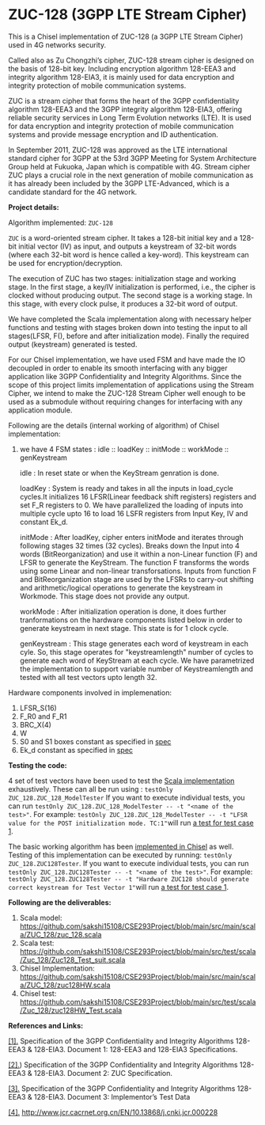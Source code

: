 ZUC-128 (3GPP LTE Stream  Cipher)
=========================

This is a Chisel implementation of ZUC-128 (a 3GPP LTE Stream  Cipher) used in 4G networks security. 

Called also as Zu Chongzhi’s cipher, ZUC-128 stream cipher is designed on the basis of 128-bit key. Including encryption algorithm 128-EEA3 and integrity algorithm 128-EIA3, it is mainly used for data encryption and integrity protection of mobile communication systems. 

ZUC is a stream cipher that forms the heart of the 3GPP confidentiality algorithm 128-EEA3 and the 3GPP integrity algorithm 128-EIA3, offering reliable security services in Long Term Evolution networks (LTE). It is used for data encryption and integrity protection of mobile communication systems and provide message encryption and ID authentication.

In September 2011, ZUC-128 was approved as the LTE international standard cipher for 3GPP at the 53rd 3GPP Meeting for System Architecture Group held at Fukuoka, Japan which is compatible with 4G.
Stream cipher ZUC plays a crucial role in the next generation of mobile communication as it has already been included by the 3GPP LTE-Advanced, which is a candidate standard for the 4G network. 

**Project details:**

Algorithm implemented: 
  ``ZUC-128``

``ZUC`` is a word-oriented stream cipher. It takes a 128-bit initial key and a 128-bit initial vector (IV) as input, and outputs a keystream of 32-bit words (where each 32-bit word is hence called a key-word). This keystream can be used for encryption/decryption.

The execution of ZUC has two stages: initialization stage and working stage. In the first stage, a key/IV initialization is performed, i.e., the cipher is clocked without producing output. The second stage is a working stage. In this stage, with every clock pulse, it produces a 32-bit word of output.

We have completed the Scala implementation along with necessary helper functions and testing with stages broken down into testing the input to all stages(LFSR, F(), before and after initialization mode). Finally the required output (keystream) generated is tested.

For our Chisel implementation, we have used FSM and have made the IO decoupled in order to enable its smooth interfacing with any bigger application like 3GPP Confidentiality and Integrity Algorithms. Since the scope of this project limits implementation of applications using the Stream Cipher, we intend to make the ZUC-128 Stream Cipher well enough to be used as a submodule without requiring changes for interfacing with any application module.

Following are the details (internal working of algorithm) of Chisel implementation:

1) we have 4 FSM states : idle :: loadKey :: initMode :: workMode :: genKeystream 

   idle       : In reset state or when the KeyStream genration is done.
                   
   loadKey    : System is ready and takes in all the inputs in load_cycle cycles.It initializes 16 LFSR(Linear feedback shift registers) registers and set F_R registers to 0.
                We have parallelized the loading of inputs into multiple cycle upto 16 to load 16 LSFR registers from Input Key, IV and constant Ek_d.

   initMode   : After loadKey, cipher enters initMode and iterates through following stages 32 times (32 cycles).
                Breaks down the Input into 4 words (BitReorganization) and use it within a non-Linear function (F) and LFSR to generate the KeyStream. The function F transforms
                the words using some Linear and non-linear transforsations. Inputs from function F and BitReorganization stage are used by the LFSRs to carry-out shifting
                 and arithmetic/logical operations  to generate the keystream in Workmode. This stage does not provide any output.
                
   workMode   : After initialization operation is done, it does further tranformations on the hardware components listed below in order to generate keystream in next stage. This state is for 1 clock cycle.

   genKeystream : This stage generates each word of keystream in each cyle. So, this stage operates for "keystreamlength" number of cycles to generate each word of KeyStream at each cycle. We have parametrized the implementation to support variable number of Keystreamlength and tested with all test vectors upto length 32.
                  
 Hardware components involved in implemenation:
  1) LFSR_S(16) 
  2) F_R0 and F_R1
  3) BRC_X(4) 
  4) W
  5) S0 and S1 boxes constant as specified in [spec](http://www.gsma.com/aboutus/wp-content/uploads/2014/12/eea3eia3zucv16.pdf)
  6) Ek_d constant as specified in [spec](http://www.gsma.com/aboutus/wp-content/uploads/2014/12/eea3eia3zucv16.pdf)

**Testing the code:**

4 set of test vectors have been used to test the [Scala implementation](https://github.com/sakshi15108/CSE293Project/blob/main/src/main/scala/ZUC_128/zuc_128.scala) exhaustively. 
These can all be run using : ``testOnly ZUC_128.ZUC_128_ModelTester``
If you want to execute individual tests, you can run ``testOnly ZUC_128.ZUC_128_ModelTester -- -t "<name of the test>"``. For example: ``testOnly ZUC_128.ZUC_128_ModelTester -- -t "LFSR value for the POST initialization mode. TC:1"``will run [a test for test case 1](https://github.com/sakshi15108/CSE293Project/blob/27ac44f4a0284a8d5d15e276e60407ee0dc4ef92/src/test/scala/Zuc_128/Zuc128_Test_suit.scala#L98).

The basic working algorithm has been [implemented in Chisel](https://github.com/sakshi15108/CSE293Project/blob/main/src/main/scala/ZUC_128/zuc128HW.scala) as well. 
Testing of this implementation can be executed by running: ``testOnly ZUC_128.ZUC128Tester``.
If you want to execute individual tests, you can run ``testOnly ZUC_128.ZUC128Tester -- -t "<name of the test>"``. For example: ``testOnly ZUC_128.ZUC128Tester -- -t "Hardware ZUC128 should generate correct keystream for Test Vector 1"``will run [a test for test case 1](https://github.com/sakshi15108/CSE293Project/blob/27ac44f4a0284a8d5d15e276e60407ee0dc4ef92/src/test/scala/Zuc_128/zuc128HW_Test.scala#L43).

**Following are the deliverables:**
1.	Scala model: https://github.com/sakshi15108/CSE293Project/blob/main/src/main/scala/ZUC_128/zuc_128.scala
2.	Scala test: https://github.com/sakshi15108/CSE293Project/blob/main/src/test/scala/Zuc_128/Zuc128_Test_suit.scala
3.	Chisel Implementation: https://github.com/sakshi15108/CSE293Project/blob/main/src/main/scala/ZUC_128/zuc128HW.scala
4.	Chisel test: https://github.com/sakshi15108/CSE293Project/blob/main/src/test/scala/Zuc_128/zuc128HW_Test.scala

**References and Links:**

[[1].](https://www.gsma.com/security/wp-content/uploads/2019/05/EEA3_EIA3_specification_v1_8.pdf) Specification of the 3GPP Confidentiality and Integrity Algorithms 128-EEA3 & 128-EIA3. Document 1: 128-EEA3 and 128-EIA3 Specifications.

[[2].](http://www.gsma.com/aboutus/wp-content/uploads/2014/12/eea3eia3zucv16.pdf)) Specification of the 3GPP Confidentiality and Integrity Algorithms 128-EEA3 & 128-EIA3. Document 2: ZUC Specification.

[[3].](https://www.gsma.com/security/wp-content/uploads/2019/05/eea3eia3testdatav11.pdf) Specification of the 3GPP Confidentiality and Integrity Algorithms 128-EEA3 & 128-EIA3. Document 3: Implementor’s Test Data

[[4].](http://www.jcr.cacrnet.org.cn/EN/10.13868/j.cnki.jcr.000228) http://www.jcr.cacrnet.org.cn/EN/10.13868/j.cnki.jcr.000228

